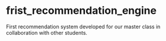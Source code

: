 # frist_recommendation_engine
First recommendation system developed for our master class in collaboration with other students.
